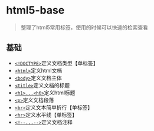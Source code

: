 # html5-base
> 整理了html5常用标签，使用的时候可以快速的检索查看
## 基础
- [`<!DOCTYPE>`](http://www.w3school.com.cn/tags/tag_doctype.asp)定义文档类型【单标签】
- [`<html>`](http://www.w3school.com.cn/tags/tag_html.asp)定义html文档
- [`<body>`](http://www.w3school.com.cn/tags/tag_body.asp)定义文档主体
- [`<title>`](http://www.w3school.com.cn/tags/tag_title.asp)定义文档的标题
- [`<h1>...<h6>`](http://www.w3school.com.cn/tags/tag_hn.asp)定义html标题
- [`<p>`](http://www.w3school.com.cn/tags/tag_p.asp)定义文档段落
- [`<br>`](http://www.w3school.com.cn/tags/tag_br.asp)定义文本简单折行【单标签】
- [`<hr>`](http://www.w3school.com.cn/tags/tag_hr.asp)定义水平线【单标签】
- [`<!--...-->`](http://www.w3school.com.cn/tags/tag_comment.asp)定义文档注释